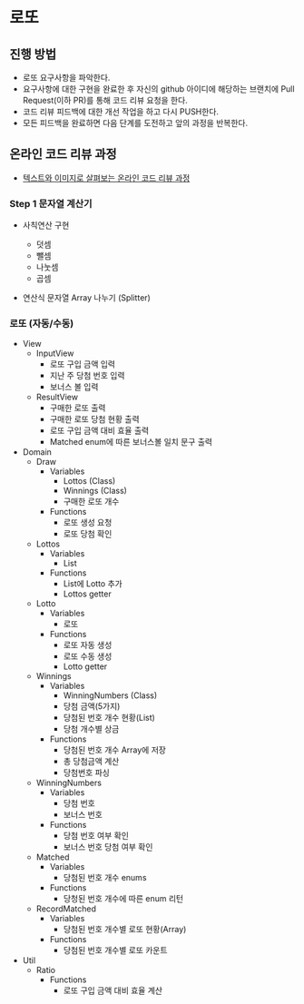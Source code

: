 # 로또
## 진행 방법
* 로또 요구사항을 파악한다.
* 요구사항에 대한 구현을 완료한 후 자신의 github 아이디에 해당하는 브랜치에 Pull Request(이하 PR)를 통해 코드 리뷰 요청을 한다.
* 코드 리뷰 피드백에 대한 개선 작업을 하고 다시 PUSH한다.
* 모든 피드백을 완료하면 다음 단계를 도전하고 앞의 과정을 반복한다.

## 온라인 코드 리뷰 과정
* [텍스트와 이미지로 살펴보는 온라인 코드 리뷰 과정](https://github.com/next-step/nextstep-docs/tree/master/codereview)

### Step 1 문자열 계산기
* 사칙연산 구현
  * 덧셈
  * 뺄셈
  * 나눗셈
  * 곱셈

* 연산식 문자열 Array 나누기 (Splitter) 

### 로또 (자동/수동)
* View
  * InputView
    * 로또 구입 금액 입력
    * 지난 주 당첨 번호 입력
    * 보너스 볼 입력
  * ResultView
    * 구매한 로또 출력
    * 구매한 로또 당첨 현황 출력
    * 로또 구입 금액 대비 효율 출력
    * Matched enum에 따른 보너스볼 일치 문구 출력
* Domain
  * Draw
    * Variables 
      * Lottos (Class)
      * Winnings (Class)
      * 구매한 로또 개수
    * Functions
      * 로또 생성 요청
      * 로또 당첨 확인
  * Lottos
    * Variables
      * List<Lotto>
    * Functions
      * List에 Lotto 추가
      * Lottos getter
  * Lotto
    * Variables
      * 로또
    * Functions
      * 로또 자동 생성
      * 로또 수동 생성
      * Lotto getter
  * Winnings
    * Variables
      * WinningNumbers (Class)
      * 당첨 금액(5가지)
      * 당첨된 번호 개수 현황(List)
      * 당첨 개수별 상금
    * Functions
      * 당첨된 번호 개수 Array에 저장
      * 총 당첨금액 계산
      * 당첨번호 파싱
  * WinningNumbers
    * Variables
      * 당첨 번호
      * 보너스 번호
    * Functions
      * 당첨 번호 여부 확인
      * 보너스 번호 당첨 여부 확인
  * Matched
    * Variables
      * 당첨된 번호 개수 enums
    * Functions
      * 당청된 번호 개수에 따른 enum 리턴
  * RecordMatched
    * Variables
      * 당첨된 번호 개수별 로또 현황(Array)
    * Functions
      * 당첨된 번호 개수별 로또 카운트
* Util
  * Ratio
    * Functions
      * 로또 구입 금액 대비 효율 계산
